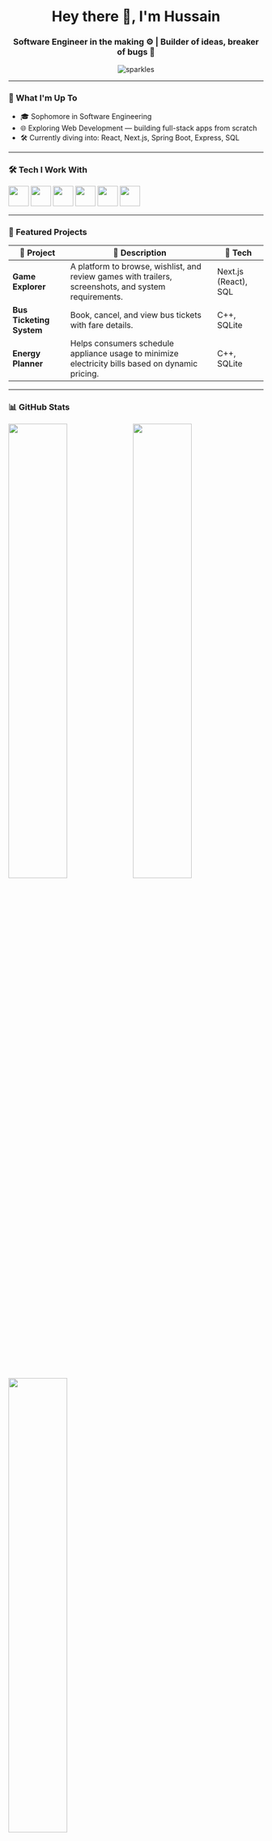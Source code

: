 <h1 align="center">Hey there 👋, I'm Hussain</h1>
<h3 align="center">Software Engineer in the making ⚙️ | Builder of ideas, breaker of bugs 🐛</h3>

<p align="center">
  <img src="https://komarev.com/ghpvc/?username=sparkles&label=Profile%20views&color=blueviolet&style=flat" alt="sparkles" />
</p>

---

### 🚀 What I'm Up To
- 🎓 Sophomore in Software Engineering  
- 🌐 Exploring Web Development — building full-stack apps from scratch
- 🛠️ Currently diving into: React, Next.js, Spring Boot, Express, SQL 

---

### 🛠️ Tech I Work With
<p align="left">
 <img src="https://cdn.jsdelivr.net/gh/devicons/devicon/icons/html5/html5-original.svg" width="40" />
  <img src="https://cdn.jsdelivr.net/gh/devicons/devicon/icons/css3/css3-original.svg" width="40" />
  <img src="https://cdn.jsdelivr.net/gh/devicons/devicon/icons/javascript/javascript-original.svg" width="40" />
  <img src="https://cdn.jsdelivr.net/gh/devicons/devicon/icons/react/react-original.svg" width="40" />
  <img src="https://cdn.jsdelivr.net/gh/devicons/devicon/icons/java/java-original.svg" width="40" />
  <img src="https://cdn.jsdelivr.net/gh/devicons/devicon/icons/cplusplus/cplusplus-original.svg" width="40" />
</p>

---

### 📂 Featured Projects

| 🚧 Project | 📜 Description | 🧰 Tech |
|-----------|----------------|---------|
| **Game Explorer** | A platform to browse, wishlist, and review games with trailers, screenshots, and system requirements. | Next.js (React), SQL |
| **Bus Ticketing System** | Book, cancel, and view bus tickets with fare details. | C++, SQLite |
| **Energy Planner** | Helps consumers schedule appliance usage to minimize electricity bills based on dynamic pricing. | C++, SQLite |

---

### 📊 GitHub Stats
<p align="left">
  <img src="https://github-readme-stats.vercel.app/api?username=sparkles&show_icons=true&theme=tokyonight" width="48%" />
  <img src="https://github-readme-streak-stats.herokuapp.com?user=sparkles&theme=tokyonight" width="48%"/>
</p>
<p align="left">
  <img src="https://github-readme-stats.vercel.app/api/top-langs/?username=sparkles&layout=compact&theme=tokyonight" width="48%" />
</p>

---

### 💬 Quote I Code By
> *“Talk is cheap. Show me the code.”* – Linus Torvalds

---

### 🌐 Find Me Here
[![LinkedIn](https://img.shields.io/badge/LinkedIn-%230077B5.svg?style=flat&logo=linkedin&logoColor=white)](https://www.linkedin.com/in/hussainawaz/)  
<!-- [![Gmail](https://img.shields.io/badge/Gmail-D14836?style=flat&logo=gmail&logoColor=white)](mailto:sparkles@example.com) -->
